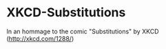 XKCD-Substitutions
==================

In an hommage to the comic "Substitutions" by XKCD (http://xkcd.com/1288/)
